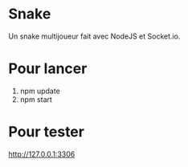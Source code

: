 # Snake
Un snake multijoueur fait avec NodeJS et Socket.io.

# Pour lancer
1. npm update
2. npm start

# Pour tester
http://127.0.0.1:3306

